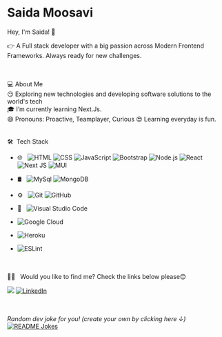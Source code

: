 # Saida Moosavi

Hey, I'm Saida! 👋 

👉 A Full stack developer with a big passion across Modern Frontend Frameworks. Always ready for new challenges.

</br>
</br>
💻  About Me</br>
😏   Exploring new technologies and developing software solutions to the world's tech<br>
🎓   I’m currently learning Next.Js.<br>
😄   Pronouns: Proactive, Teamplayer, Curious
😍   Learning everyday is fun.

</br>
</br>
<br>
🛠 &nbsp;Tech Stack

- 🌐 &nbsp;
  ![HTML](https://img.shields.io/badge/-HTML-333333?style=flat&logo=HTML5)
  ![CSS](https://img.shields.io/badge/-CSS-333333?style=flat&logo=CSS3&logoColor=1572B6)
  ![JavaScript](https://img.shields.io/badge/-JavaScript-333333?style=flat&logo=javascript)
  ![Bootstrap](https://img.shields.io/badge/-Bootstrap-333333?style=flat&logo=bootstrap&logoColor=563D7C)
  ![Node.js](https://img.shields.io/badge/-Node.js-333333?style=flat&logo=node.js)
  ![React](https://img.shields.io/badge/-React-333333?style=flat&logo=react)
  ![Next JS](https://img.shields.io/badge/Next-black?style=flat&logo=next.js&logoColor=white)
  ![MUI](https://img.shields.io/badge/MUI-%230081CB.svg?style=flat&logo=mui&logoColor=white)
- 🛢 &nbsp; ![MySql](https://img.shields.io/badge/-MySQL-333333?style=flat&logo=mysql&logoColor=white)
  ![MongoDB](https://img.shields.io/badge/-MongoDB-333333?style=flat&logo=mongodb)
- ⚙️ &nbsp;
  ![Git](https://img.shields.io/badge/-Git-333333?style=flat&logo=git)
  ![GitHub](https://img.shields.io/badge/-GitHub-333333?style=flat&logo=github)

- 🔧 &nbsp;
  ![Visual Studio Code](https://img.shields.io/badge/-Visual%20Studio%20Code-333333?style=flat&logo=visual-studio-code&logoColor=007ACC)
  
 - ![Google Cloud](https://img.shields.io/badge/Google_Cloud-4285F4?style=for-the-badge&logo=google-cloud&logoColor=white)
 - ![Heroku](https://img.shields.io/badge/heroku-%23430098.svg?style=for-the-badge&logo=heroku&logoColor=white)
 - ![ESLint](https://img.shields.io/badge/ESLint-4B3263?style=for-the-badge&logo=eslint&logoColor=white)

</br>
</br>
🤝🏻 &nbsp; Would you like to find me? Check the links below please😊 

<a href="mailto:saymahtab@gamil.com"><img src="https://img.shields.io/badge/-saymahtab@gamil.com-D14836?style=flat-square&logo=Gmail&logoColor=white"/></a>
<a href="https://www.linkedin.com/in/saidem/" target="_blank"><img src="https://img.shields.io/badge/LinkedIn-%230077B5.svg?&style=flat-square&logo=linkedin&logoColor=white" alt="LinkedIn"></a>



</br>
</br>
<i>Random dev joke for you! (create your own by clicking here ↓)</i><br>
<a href="https://readme-jokes.vercel.app"><img align="center" src="https://readme-jokes.vercel.app/api?bgColor=%23073b4c&textColor=%2306d6a0&aColor=%2306d6a0&borderColor=%2306d6a0" alt="README Jokes"></a>
